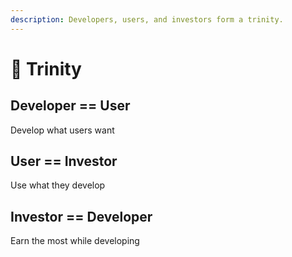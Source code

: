 ```yaml
---
description: Developers, users, and investors form a trinity.
---
```


# 🔺 Trinity

## Developer == User

Develop what users want

## User == Investor

Use what they develop

## Investor == Developer&#x20;

Earn the most while developing
